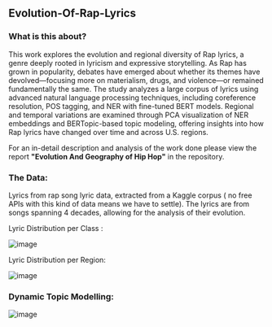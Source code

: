 ## Evolution-Of-Rap-Lyrics

### What is this about?

This work explores the evolution and regional diversity of Rap lyrics, a genre deeply rooted in lyricism and expressive storytelling. As Rap has grown in popularity, debates have emerged about whether its themes have devolved—focusing more on materialism, drugs, and violence—or remained fundamentally the same. The study analyzes a large corpus of lyrics using advanced natural language processing techniques, including coreference resolution, POS tagging, and NER with fine-tuned BERT models. Regional and temporal variations are examined through PCA visualization of NER embeddings and BERTopic-based topic modeling, offering insights into how Rap lyrics have changed over time and across U.S. regions.

For an in-detail description and analysis of the work done please view the report **"Evolution And Geography of Hip Hop"**  in the repository.

### The Data:

Lyrics from rap song lyric data, extracted from a Kaggle corpus ( no free APIs with this kind of data means we have to settle). The lyrics are from songs spanning 4 decades, allowing for the analysis of their evolution. 

Lyric Distribution per Class : 

![image](https://github.com/user-attachments/assets/5da1aee2-cfc7-4495-900a-c14f3c217873)

Lyric Distribution per Region:

![image](https://github.com/user-attachments/assets/8bfdd090-23b4-40d8-919a-a6448d8b5e18)


### Dynamic Topic Modelling:

![image](https://github.com/user-attachments/assets/858a5916-28e3-4df7-830c-087d23aeb839)
